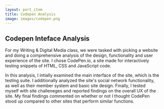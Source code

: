 ```yaml
---
layout: port_item
title: Codepen Analysis
image: images/codepen.png
---
```


## Codepen Inteface Analysis

For my Writing & Digital Media class, we were tasked with picking a website and doing a comprehensive analysis of the design, functionality and user experience of the site. I chose CodePen.io, a site made for interactively testing snippets of HTML, CSS and JavaScript code. 

In this analysis, I intially examined the main interface of the site, which is the testing suite. I additionally analyzed the site's social network functionality, as well as their member system and basic site design. Finally, I tested myself with site challeneges and reported findings on the overall UX of the site. My final findings commented on whether or not I thought CodePen stood up compared to other sites that perform similar functions. 